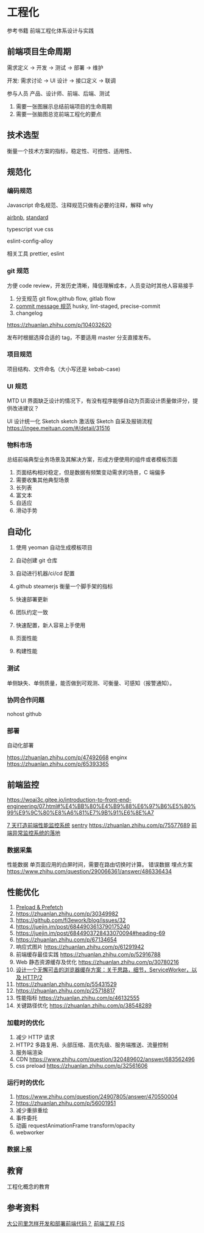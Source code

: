 # 工程化

参考书籍 前端工程化体系设计与实践

## 前端项目生命周期

需求定义 -> 开发 -> 测试 -> 部署 -> 维护

开发: 需求讨论 -> UI 设计 -> 接口定义 -> 联调

参与人员 产品、设计师、前端、后端、测试

1. 需要一张图展示总结前端项目的生命周期
1. 需要一张脑图总览前端工程化的要点

## 技术选型

衡量一个技术方案的指标，稳定性、可控性、适用性、

## 规范化

### 编码规范

Javascript 命名规范、注释规范只做有必要的注释，解释 why

[airbnb](https://github.com/airbnb/javascript), [standard](https://github.com/standard/standard/blob/master/docs/README-zhcn.md)

typescript
vue
css

eslint-config-alloy

相关工具 prettier, eslint

### git 规范

方便 code review，开发历史清晰，降低理解成本，人员变动时其他人容易接手

1. 分支规范 git flow,github flow, gitlab flow
1. [commit message 规范](https://www.conventionalcommits.org/zh-hans/v1.0.0-beta.4/) husky, lint-staged, precise-commit
1. changelog

https://zhuanlan.zhihu.com/p/104032620

发布时根据选择合适的 tag，不要适用 master 分支直接发布。

### 项目规范

项目结构、文件命名（大小写还是 kebab-case)

### UI 规范

MTD
UI 界面缺乏设计的情况下，有没有程序能够自动为页面设计质量做评分，提供改进建议？

UI 设计统一化 Sketch sketch 激活版 Sketch 自采及报销流程 https://ingee.meituan.com/#/detail/31516

### 物料市场

总结前端典型业务场景及其解决方案，形成方便使用的组件或者模板页面

1. 页面结构相对稳定，但是数据有频繁变动需求的场景，C 端偏多
1. 需要收集其他典型场景
1. 长列表
1. 富文本
1. 自适应
1. 滑动手势

## 自动化

1. 使用 yeoman 自动生成模板项目
1. 自动创建 git 仓库
1. 自动进行机器/ci/cd 配置
1. github steamerjs
   衡量一个脚手架的指标

1. 快速部署更新
1. 团队约定一致
1. 快速配置，新人容易上手使用
1. 页面性能
1. 构建性能

### 测试

单侧缺失、单侧质量，能否做到可观测、可衡量、可感知（报警通知）。

### 协同合作问题

nohost github

### 部署

自动化部署

https://zhuanlan.zhihu.com/p/47492668
enginx https://zhuanlan.zhihu.com/p/65393365

## 前端监控

https://woai3c.gitee.io/introduction-to-front-end-engineering/07.html#%E4%BB%80%E4%B9%88%E6%97%B6%E5%80%99%E9%9C%80%E8%A6%81%E7%9B%91%E6%8E%A7

[7 天打造前端性能监控系统](https://fex.baidu.com/blog/2014/05/build-performance-monitor-in-7-days/)
[sentry](https://docs.sentry.io/) https://zhuanlan.zhihu.com/p/75577689
[前端异常监控系统的落地](https://zhuanlan.zhihu.com/p/26085642)

### 数据采集

性能数据 单页面应用的白屏时间，需要在路由切换时计算。
错误数据
埋点方案
https://www.zhihu.com/question/290066361/answer/486336434

## 性能优化

1. [Preload & Prefetch](https://medium.com/reloading/preload-prefetch-and-priorities-in-chrome-776165961bbf)
1. https://zhuanlan.zhihu.com/p/30349982
1. https://github.com/fi3ework/blog/issues/32
1. https://juejin.im/post/6844903613790175240
1. https://juejin.im/post/6844903728433070094#heading-69
1. https://zhuanlan.zhihu.com/p/67134654
1. 响应式图片 https://zhuanlan.zhihu.com/p/61291942
1. 前端缓存最佳实践 https://zhuanlan.zhihu.com/p/52916788
1. Web 静态资源缓存及优化 https://zhuanlan.zhihu.com/p/30780216
1. [设计一个无懈可击的浏览器缓存方案：关于思路，细节，ServiceWorker，以及 HTTP/2](https://zhuanlan.zhihu.com/p/28113197)
1. https://zhuanlan.zhihu.com/p/55431529
1. https://zhuanlan.zhihu.com/p/25718817
1. 性能指标 https://zhuanlan.zhihu.com/p/46132555
1. 关键路径优化 https://zhuanlan.zhihu.com/p/38548289

### 加载时的优化

1. 减少 HTTP 请求
1. HTTP2 多路复用、头部压缩、高优先级、服务端推送、流量控制
1. 服务端渲染
1. CDN https://www.zhihu.com/question/320489602/answer/683562496
1. css preload https://zhuanlan.zhihu.com/p/32561606

### 运行时的优化

1. https://www.zhihu.com/question/24907805/answer/470550004
1. https://zhuanlan.zhihu.com/p/56001951
1. 减少重排重绘
1. 事件委托
1. 动画 requestAnimationFrame transform/opacity
1. webworker

### 数据上报

## 教育

工程化概念的教育

## 参考资料

[大公司里怎样开发和部署前端代码？](https://www.zhihu.com/question/20790576)
[前端工程 FIS](https://github.com/fouber/blog)
